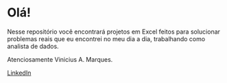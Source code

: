 # Olá!

Nesse repositório você encontrará projetos em Excel feitos para solucionar problemas reais que eu encontrei no meu dia a dia, trabalhando como analista de dados.

Atenciosamente Vinicius A. Marques.

[LinkedIn](https://www.linkedin.com/in/vinicius-marques-966918274/)
